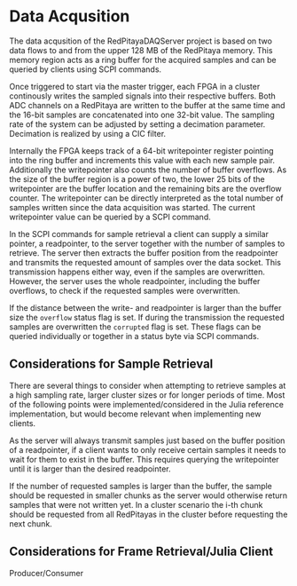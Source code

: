 # Data Acqusition

The data acqusition of the RedPitayaDAQServer project is based on two data flows to and from the upper 128 MB of the RedPitaya memory. This memory region acts as a ring buffer for the acquired samples and can be queried by clients using SCPI commands.

Once triggered to start via the master trigger, each FPGA in a cluster continously writes the sampled signals into their respective buffers. Both ADC channels on a RedPitaya are written to the buffer at the same time and the 16-bit samples are concatenated into one 32-bit value. The sampling rate of the system can be adjusted by setting a decimation parameter. Decimation is realized by using a CIC filter.

Internally the FPGA keeps track of a 64-bit writepointer register pointing into the ring buffer and increments this value with each new sample pair. Additionally the writepointer also counts the number of buffer overflows. As the size of the buffer region is a power of two, the lower 25 bits of the writepointer are the buffer location and the remaining bits are the overflow counter. The writepointer can be directly interpreted as the total number of samples written since the data acquisition was started. The current writepointer value can be queried by a SCPI command.

In the SCPI commands for sample retrieval a client can supply a similar pointer, a readpointer, to the server together with the number of samples to retrieve. The server then extracts the buffer position from the readpointer and transmits the requested amount of samples over the data socket. This transmission happens either way, even if the samples are overwritten. However, the server uses the whole readpointer, including the buffer overflows, to check if the requested samples were overwritten.

If the distance between the write- and readpointer is larger than the buffer size the `overflow` status flag is set. If during the transmission the requested samples are overwritten the `corrupted` flag is set. These flags can be queried individually or together in a status byte via SCPI commands.

## Considerations for Sample Retrieval
There are several things to consider when attempting to retrieve samples at a high sampling rate, larger cluster sizes or for longer periods of time. Most of the following points were implemented/considered in the Julia reference implementation, but would become relevant when implementing new clients.

As the server will always transmit samples just based on the buffer position of a readpointer, if a client wants to only receive certain samples it needs to wait for them to exist in the buffer. This requires querying the writepointer until it is larger than the desired readpointer.

If the number of requested samples is larger than the buffer, the sample should be requested in smaller chunks as the server would otherwise return samples that were not written yet. In a cluster scenario the i-th chunk should be requested from all RedPitayas in the cluster before requesting the next chunk.

## Considerations for Frame Retrieval/Julia Client
Producer/Consumer